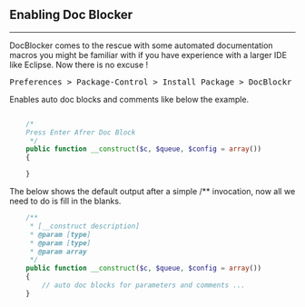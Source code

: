 
## Enabling Doc Blocker

-----

DocBlocker comes to the rescue with some automated documentation macros you might be familiar with if you have experience with a larger IDE like Eclipse. Now there is no excuse !

<kbd>Preferences > Package-Control > Install Package > DocBlockr</kbd>

Enables auto doc blocks and comments like below the example.

```php

    /*
    Press Enter Afrer Doc Block
     */
    public function __construct($c, $queue, $config = array())
    {

    }


```

The below shows the default output after a simple /** invocation, now all we need to do is fill in the blanks.

```php
    /**
     * [__construct description]
     * @param [type]
     * @param [type]
     * @param array
     */
    public function __construct($c, $queue, $config = array())
    {
        // auto doc blocks for parameters and comments ...
    }
```
